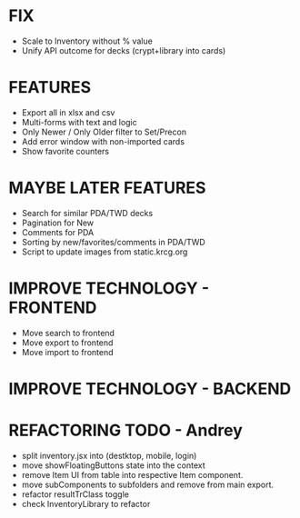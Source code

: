 # FIX
- Scale to Inventory without % value
- Unify API outcome for decks (crypt+library into cards)

# FEATURES
- Export all in xlsx and csv
- Multi-forms with text and logic
- Only Newer / Only Older filter to Set/Precon
- Add error window with non-imported cards
- Show favorite counters

# MAYBE LATER FEATURES
- Search for similar PDA/TWD decks
- Pagination for New
- Comments for PDA
- Sorting by new/favorites/comments in PDA/TWD
- Script to update images from static.krcg.org

# IMPROVE TECHNOLOGY - FRONTEND
- Move search to frontend
- Move export to frontend
- Move import to frontend

# IMPROVE TECHNOLOGY - BACKEND

# REFACTORING TODO - Andrey
- split inventory.jsx into (destktop, mobile, login)
- move showFloatingButtons state into the context
- remove Item UI from table into respective Item component.
- move subComponents to subfolders and remove from main export.
- refactor resultTrClass toggle
- check InventoryLibrary to refactor
